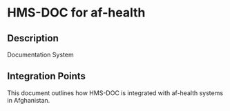 # HMS-DOC for af-health

## Description

Documentation System

## Integration Points

This document outlines how HMS-DOC is integrated with af-health systems in Afghanistan.
